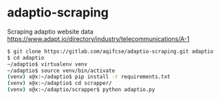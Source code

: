 # adaptio-scraping

Scraping adaptio website data https://www.adapt.io/directory/industry/telecommunications/A-1

``` bash
$ git clone https://gitlab.com/aqifcse/adaptio-scraping.git adaptio
$ cd adaptio
~/adaptio$ virtualenv venv
~/adaptio$ source venv/bin/activate    
(venv) x@x:~/adaptio$ pip install -r requirements.txt
(venv) x@x:~/adaptio$ cd scrapper/
(venv) x@x:~/adaptio/scrapper$ python adaptio.py
```